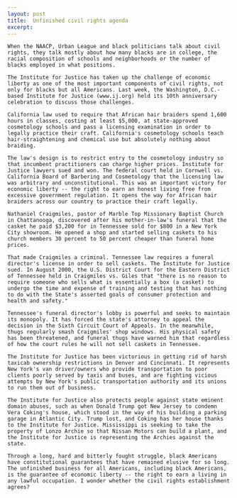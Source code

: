 ```yaml
---
layout: post
title:  Unfinished civil rights agenda
excerpt:
---
```












	When the NAACP, Urban League and black politicians talk about civil rights, they talk mostly about how many blacks are in college, the racial composition of schools and neighborhoods or the number of blacks employed in what positions.

	The Institute for Justice has taken up the challenge of economic liberty as one of the most important components of civil rights, not only for blacks but all Americans. Last week, the Washington, D.C.-based Institute for Justice (www.ij.org) held its 10th anniversary celebration to discuss those challenges.

	California law used to require that African hair braiders spend 1,600 hours in classes, costing at least $5,000, at state-approved cosmetology schools and pass a licensing examination in order to legally practice their craft. California's cosmetology schools teach hair-straightening and chemical use but absolutely nothing about braiding.

	The law's design is to restrict entry to the cosmetology industry so that incumbent practitioners can charge higher prices. Institute for Justice lawyers sued and won. The federal court held in Cornwell vs. California Board of Barbering and Cosmetology that the licensing law was arbitrary and unconstitutional. This was an important victory for economic liberty -- the right to earn an honest living free from excessive government regulation. It opens the way for African hair braiders across our country to practice their craft legally.

	Nathaniel Craigmiles, pastor of Marble Top Missionary Baptist Church in Chattanooga, discovered after his mother-in-law's funeral that the casket he paid $3,200 for in Tennessee sold for $800 in a New York City showroom. He opened a shop and started selling caskets to his church members 30 percent to 50 percent cheaper than funeral home prices.

	That made Craigmiles a criminal. Tennessee law requires a funeral director's license in order to sell caskets. The Institute for Justice sued. In August 2000, the U.S. District Court for the Eastern District of Tennessee held in Craigmiles vs. Giles that "there is no reason to require someone who sells what is essentially a box (a casket) to undergo the time and expense of training and testing that has nothing to do with the State's asserted goals of consumer protection and health and safety."

	Tennessee's funeral director's lobby is powerful and seeks to maintain its monopoly. It has forced the state's attorney to appeal the decision in the Sixth Circuit Court of Appeals. In the meanwhile, thugs regularly smash Craigmiles' shop windows. His physical safety has been threatened, and funeral thugs have warned him that regardless of how the court rules he will not sell caskets in Tennessee.

	The Institute for Justice has been victorious in getting rid of harsh taxicab ownership restrictions in Denver and Cincinnati. It represents New York's van driver/owners who provide transportation to poor clients poorly served by taxis and buses, and are fighting vicious attempts by New York's public transportation authority and its unions to run them out of business.

	The Institute for Justice also protects people against state eminent domain abuses, such as when Donald Trump got New Jersey to condemn Vera Coking's house, which stood in the way of his building a parking garage in Atlantic City. Trump lost, and Coking has her house thanks to the Institute for Justice. Mississippi is seeking to take the property of Lonzo Archie so that Nissan Motors can build a plant, and the Institute for Justice is representing the Archies against the state.

	Through a long, hard and bitterly fought struggle, black Americans have constitutional guarantees that have remained elusive for so long. The unfinished business for all Americans, including black Americans, is the guarantee of economic liberty -- the right to earn a living in any lawful occupation. I wonder whether the civil rights establishment agrees?


